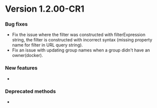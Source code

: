 # Version 1.2.00-CR1

### Bug fixes
- Fix the issue where the filter was constructed with filterExpression string, the filter is constructed with incorrect syntax (missing property name for filter in URL query string). 
- Fix an issue with updating group names when a group didn't have an owner(docker).

### New features
- 

### Deprecated methods
- 



 [mag]: https://docops.ca.com/mag
 [mas.ca.com]: http://mas.ca.com/
 [docs]: http://mas.ca.com/docs/
 [blog]: http://mas.ca.com/blog/

 [releases]: ../../releases
 [contributing]: /CONTRIBUTING.md
 [license-link]: /LICENSE

